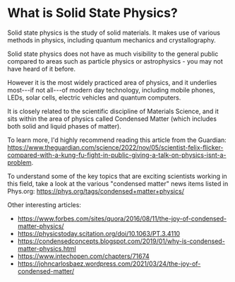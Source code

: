 # What is Solid State Physics?

Solid state physics is the study of solid materials. It makes use of various methods in physics, including quantum mechanics and crystallography.

Solid state physics does not have as much visibility to the general public compared to areas such as particle physics or astrophysics - you may not have heard of it before.

However it is the most widely practiced area of physics, and it underlies most---if not all---of modern day technology, including mobile phones, LEDs, solar cells, electric vehicles and quantum computers.

It is closely related to the scientific discipline of Materials Science, and it sits within the area of physics called Condensed Matter (which includes both solid and liquid phases of matter).

To learn more, I'd highly recommend reading this article from the Guardian: https://www.theguardian.com/science/2022/nov/05/scientist-felix-flicker-compared-with-a-kung-fu-fight-in-public-giving-a-talk-on-physics-isnt-a-problem.

To understand some of the key topics that are exciting scientists working in this field, take a look at the various "condensed matter" news items listed in Phys.org: https://phys.org/tags/condensed+matter+physics/

Other interesting articles:
- https://www.forbes.com/sites/quora/2016/08/11/the-joy-of-condensed-matter-physics/
- https://physicstoday.scitation.org/doi/10.1063/PT.3.4110
- https://condensedconcepts.blogspot.com/2019/01/why-is-condensed-matter-physics.html
- https://www.intechopen.com/chapters/71674
- https://johncarlosbaez.wordpress.com/2021/03/24/the-joy-of-condensed-matter/


